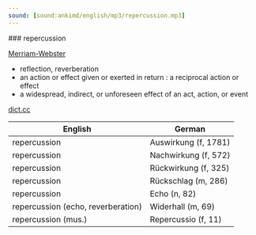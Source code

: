 ```yaml
---
sound: [sound:ankimd/english/mp3/repercussion.mp3]
---
```


\### repercussion

[Merriam-Webster](https://www.merriam-webster.com/dictionary/repercussion)

- reflection, reverberation
- an action or effect given or exerted in return : a reciprocal action or effect
- a widespread, indirect, or unforeseen effect of an act, action, or event

[dict.cc](https://www.dict.cc/repercussion)

| English        | German       |
| -------------- | ------------ |
| repercussion | Auswirkung (f, 1781) |
| repercussion | Nachwirkung (f, 572) |
| repercussion | Rückwirkung (f, 325) |
| repercussion | Rückschlag (m, 286) |
| repercussion | Echo (n, 82) |
| repercussion (echo, reverberation) | Widerhall (m, 69) |
| repercussion (mus.) | Repercussio (f, 11) |
